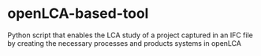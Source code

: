 # openLCA-based-tool
Python script that enables the LCA study of a project captured in an IFC file by creating the necessary processes and products systems in openLCA
